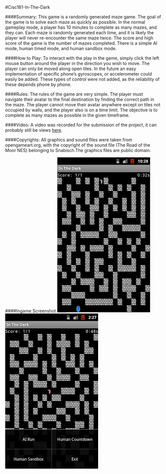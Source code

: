 #Cisc181-In-The-Dark

####Summary:
This game is a randomly generated maze game. The goal of the game is to solve each maze as quickly as possible. In the normal gameplay mode, a player has 10 minutes to complete as many mazes, and they can. Each maze is randomly generated each time, and it is likely the player will never re-encounter the same maze twice. The score and high score of the game is the number of mazes completed. There is a simple AI mode, human timed mode, and human sandbox mode.

####How to Play:
To interact with the play in the game, simply click the left mouse button around the player in the direction you wish to move. The player can only be moved along open tiles. In the future an easy implementation of specific phone’s gyroscopes, or accelerometer could easily be added. These types of control were not added, as the reliability of these depends phone by phone.

####Rules:
The rules of the game are very simple. The player must navigate their avatar to the final destination by finding the correct path in the maze. The player cannot move their avatar anywhere except on tiles not occupied by walls, and the player also is on a time limit. The objective is to complete as many mazes as possible in the given timeframe.

####Video:
A video was recorded for the submission of the project, it can probably still be views [here](https://drive.google.com/open?id=0B8HflPJpf1_XLTRiSElWOEgzZGc&authuser=1).

####Copyrights:
All graphics and sound files were taken from opengameart.org, with the copyright of the sound file (The Road of the Moor NES) belonging to Snabisch.The graphics files are public domain.

####Ingame Screenshot
![General Game](screenshot0.png)![Menu Usage](screenshot1.png)